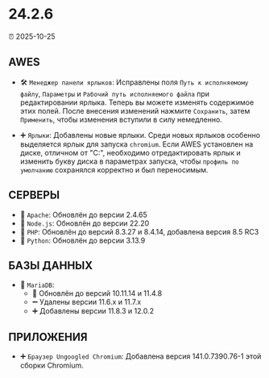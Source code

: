 # 24.2.6

⏰ 2025-10-25

## AWES
- 🛠️ `Менеджер панели ярлыков`: Исправлены поля `Путь к исполняемому файлу`, `Параметры` и `Рабочий путь исполняемого файла` при редактировании ярлыка. Теперь вы можете изменять содержимое этих полей. После внесения изменений нажмите `Сохранить`, затем `Применить`, чтобы изменения вступили в силу немедленно.

- ➕ `Ярлыки`: Добавлены новые ярлыки.
Среди новых ярлыков особенно выделяется ярлык для запуска `chromium`. Если AWES установлен на диске, отличном от "C:\", необходимо отредактировать ярлык и изменить букву диска в параметрах запуска, чтобы `профиль по умолчанию` сохранялся корректно и был переносимым.

## СЕРВЕРЫ
- 🔄 `Apache`: Обновлён до версии 2.4.65  
- 🔄 `Node.js`: Обновлён до версии 22.20  
- 🔄 `PHP`: Обновлён до версий 8.3.27 и 8.4.14, добавлена версия 8.5 RC3  
- 🔄 `Python`: Обновлён до версии 3.13.9  

## БАЗЫ ДАННЫХ
- 🔄 `MariaDB`:  
    - 🔄 Обновлён до версий 10.11.14 и 11.4.8  
    - ➖ Удалены версии 11.6.x и 11.7.x  
    - ➕ Добавлены версии 11.8.3 и 12.0.2  

## ПРИЛОЖЕНИЯ
- ➕ `Браузер Ungoogled Chromium`: Добавлена версия 141.0.7390.76-1 этой сборки Chromium.
